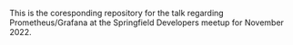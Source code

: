 This is the coresponding repository for the talk regarding Prometheus/Grafana at the Springfield Developers meetup for November 2022.

